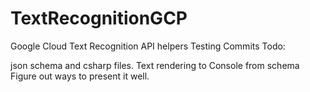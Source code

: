 # TextRecognitionGCP
Google Cloud Text Recognition API helpers
Testing Commits
Todo:

json schema and csharp files. 
Text rendering to Console from schema
Figure out ways to present it well.

